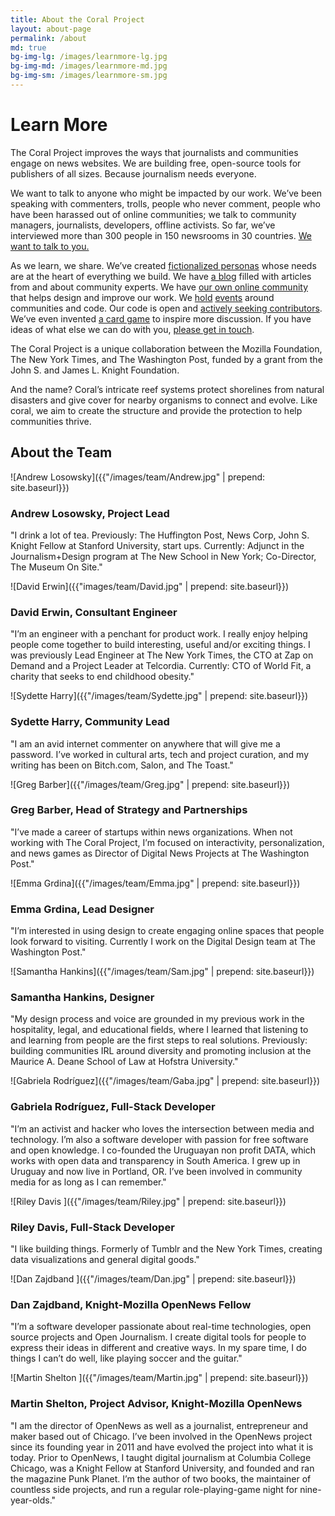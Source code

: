 ```yaml
---
title: About the Coral Project
layout: about-page
permalink: /about
md: true
bg-img-lg: /images/learnmore-lg.jpg
bg-img-md: /images/learnmore-md.jpg
bg-img-sm: /images/learnmore-sm.jpg
---
```

# Learn More

The Coral Project improves the ways that journalists and communities engage on news websites. We are building free, open-source tools for publishers of all sizes. Because journalism needs everyone.

We want to talk to anyone who might be impacted by our work. We’ve been speaking with commenters, trolls, people who never comment, people who have been harassed out of online communities; we talk to community managers, journalists, developers, offline activists. So far, we’ve interviewed more than 300 people in 150 newsrooms in 30 countries. [We want to talk to you.](https://community.coralproject.net)

As we learn, we share. We’ve created [fictionalized personas](https://community.coralproject.net/t/our-user-personas/286) whose needs are at the heart of everything we build. We have [a blog](http://blog.coralproject.net) filled with articles from and about community experts. We have [our own online community](http://community.coralproject.net) that helps design and improve our work. We [hold](https://coralproject.net/our-first-hackathon/) [events](https://coralproject.net/beyond-comments-our-first-event/) around communities and code. Our code is open and [actively seeking contributors](/#contribute). We’ve even invented [a card game](https://coralproject.net/cards/) to inspire more discussion. If you have ideas of what else we can do with you, [please get in touch](mailto:community@mozillafoundation.org).

The Coral Project is a unique collaboration between the Mozilla Foundation, The New York Times, and The Washington Post, funded by a grant from the John S. and James L. Knight Foundation.

And the name? Coral’s intricate reef systems protect shorelines from natural disasters and give cover for nearby organisms to connect and evolve. Like coral, we aim to create the structure and provide the protection to help communities thrive.


## About the Team

![Andrew Losowsky]({{"/images/team/Andrew.jpg" | prepend: site.baseurl}}) 

### Andrew Losowsky, Project Lead
"I drink a lot of tea. Previously: The Huffington Post, News Corp, John S. Knight Fellow at Stanford University, start ups. Currently: Adjunct in the Journalism+Design program at The New School in New York; Co-Director, The Museum On Site."

![David Erwin]({{"images/team/David.jpg" | prepend: site.baseurl}}) 

### David Erwin, Consultant Engineer
"I’m an engineer with a penchant for product work. I really enjoy helping people come together to build interesting, useful and/or exciting things. I was previously Lead Engineer at The New York Times, the CTO at Zap on Demand and a Project Leader at Telcordia. Currently: CTO of World Fit, a charity that seeks to end childhood obesity."

![Sydette Harry]({{"/images/team/Sydette.jpg" | prepend: site.baseurl}}) 

### Sydette Harry, Community Lead
"I am an avid internet commenter on anywhere that will give me a password. I’ve worked in cultural arts, tech and project curation, and my writing has been on Bitch.com, Salon, and The Toast."

![Greg Barber]({{"/images/team/Greg.jpg" | prepend: site.baseurl}}) 

### Greg Barber, Head of Strategy and Partnerships
"I’ve made a career of startups within news organizations. When not working with The Coral Project, I’m focused on interactivity, personalization, and news games as Director of Digital News Projects at The Washington Post."

![Emma Grdina]({{"/images/team/Emma.jpg" | prepend: site.baseurl}}) 

### Emma Grdina, Lead Designer
"I’m interested in using design to create engaging online spaces that people look forward to visiting. Currently I work on the Digital Design team at The Washington Post."

![Samantha Hankins]({{"/images/team/Sam.jpg" | prepend: site.baseurl}}) 

### Samantha Hankins, Designer
"My design process and voice are grounded in my previous work in the hospitality, legal, and educational fields, where I learned that listening to and learning from people are the first steps to real solutions. Previously: building communities IRL around diversity and promoting inclusion at the Maurice A. Deane School of Law at Hofstra University."

![Gabriela Rodríguez]({{"/images/team/Gaba.jpg" | prepend: site.baseurl}}) 

### Gabriela Rodríguez, Full-Stack Developer
"I’m an activist and hacker who loves the intersection between media and technology. I’m also a software developer with passion for free software and open knowledge. I co-founded the Uruguayan non profit DATA, which works with open data and transparency in South America. I grew up in Uruguay and now live in Portland, OR. I’ve been involved in community media for as long as I can remember."

![Riley Davis ]({{"/images/team/Riley.jpg" | prepend: site.baseurl}}) 

### Riley Davis, Full-Stack Developer
"I like building things. Formerly of Tumblr and the New York Times, creating data visualizations and general digital goods."

![Dan Zajdband ]({{"/images/team/Dan.jpg" | prepend: site.baseurl}}) 

### Dan Zajdband, Knight-Mozilla OpenNews Fellow
"I’m a software developer passionate about real-time technologies, open source projects and Open Journalism. I create digital tools for people to express their ideas in different and creative ways. In my spare time, I do things I can’t do well, like playing soccer and the guitar."

![Martin Shelton ]({{"/images/team/Martin.jpg" | prepend: site.baseurl}}) 

### Martin Shelton, Project Advisor, Knight-Mozilla OpenNews
"I am the director of OpenNews as well as a journalist, entrepreneur and maker based out of Chicago. I’ve been involved in the OpenNews project since its founding year in 2011 and have evolved the project into what it is today. Prior to OpenNews, I taught digital journalism at Columbia College Chicago, was a Knight Fellow at Stanford University, and founded and ran the magazine Punk Planet. I’m the author of two books, the maintainer of countless side projects, and run a regular role-playing-game night for nine-year-olds."


